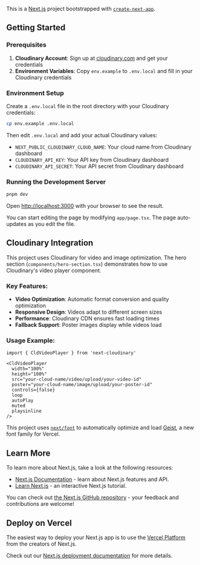 This is a [Next.js](https://nextjs.org) project bootstrapped with [`create-next-app`](https://nextjs.org/docs/app/api-reference/cli/create-next-app).

## Getting Started

### Prerequisites

1. **Cloudinary Account**: Sign up at [cloudinary.com](https://cloudinary.com) and get your credentials
2. **Environment Variables**: Copy `env.example` to `.env.local` and fill in your Cloudinary credentials

### Environment Setup

Create a `.env.local` file in the root directory with your Cloudinary credentials:

```bash
cp env.example .env.local
```

Then edit `.env.local` and add your actual Cloudinary values:
- `NEXT_PUBLIC_CLOUDINARY_CLOUD_NAME`: Your cloud name from Cloudinary dashboard
- `CLOUDINARY_API_KEY`: Your API key from Cloudinary dashboard  
- `CLOUDINARY_API_SECRET`: Your API secret from Cloudinary dashboard

### Running the Development Server

```bash
pnpm dev
```

Open [http://localhost:3000](http://localhost:3000) with your browser to see the result.

You can start editing the page by modifying `app/page.tsx`. The page auto-updates as you edit the file.

## Cloudinary Integration

This project uses Cloudinary for video and image optimization. The hero section (`components/hero-section.tsx`) demonstrates how to use Cloudinary's video player component.

### Key Features:
- **Video Optimization**: Automatic format conversion and quality optimization
- **Responsive Design**: Videos adapt to different screen sizes
- **Performance**: Cloudinary CDN ensures fast loading times
- **Fallback Support**: Poster images display while videos load

### Usage Example:
```tsx
import { CldVideoPlayer } from 'next-cloudinary'

<CldVideoPlayer
  width="100%"
  height="100%"
  src="your-cloud-name/video/upload/your-video-id"
  poster="your-cloud-name/image/upload/your-poster-id"
  controls={false}
  loop
  autoPlay
  muted
  playsinline
/>
```

This project uses [`next/font`](https://nextjs.org/docs/app/building-your-application/optimizing/fonts) to automatically optimize and load [Geist](https://vercel.com/font), a new font family for Vercel.

## Learn More

To learn more about Next.js, take a look at the following resources:

- [Next.js Documentation](https://nextjs.org/docs) - learn about Next.js features and API.
- [Learn Next.js](https://nextjs.org/learn) - an interactive Next.js tutorial.

You can check out [the Next.js GitHub repository](https://github.com/vercel/next.js) - your feedback and contributions are welcome!

## Deploy on Vercel

The easiest way to deploy your Next.js app is to use the [Vercel Platform](https://vercel.com/new?utm_medium=default-template&filter=next.js&utm_source=create-next-app&utm_campaign=create-next-app-readme) from the creators of Next.js.

Check out our [Next.js deployment documentation](https://nextjs.org/docs/app/building-your-application/deploying) for more details.
